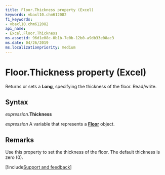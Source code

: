```yaml
---
title: Floor.Thickness property (Excel)
keywords: vbaxl10.chm612082
f1_keywords:
- vbaxl10.chm612082
api_name:
- Excel.Floor.Thickness
ms.assetid: 96d1e08c-0b1b-7e0b-12b0-a9db33e08ac3
ms.date: 04/26/2019
ms.localizationpriority: medium
---
```



# Floor.Thickness property (Excel)

Returns or sets a **Long**, specifying the thickness of the floor. Read/write.


## Syntax

_expression_.**Thickness**

_expression_ A variable that represents a **[Floor](excel.floor(object).md)** object.


## Remarks

Use this property to set the thickness of the floor. The default thickness is zero (0).




[!include[Support and feedback](~/includes/feedback-boilerplate.md)]